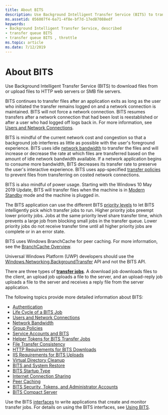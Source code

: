 ```yaml
---
title: About BITS
description: Use Background Intelligent Transfer Service (BITS) to transfer files asynchronously between a client and a server.
ms.assetid: 056007f4-6a71-4f8e-bf7d-17ed87088edf
keywords:
- Background Intelligent Transfer Service, described
- transfer queue BITS
- transfer queue BITS , throttle
ms.topic: article
ms.date: 7/12/2019
---
```


# About BITS

Use Background Intelligent Transfer Service (BITS) to download files from or upload files to HTTP web servers or SMB file servers. 

BITS continues to transfer files after an application exits as long as the user who initiated the transfer remains logged on and a network connection is maintained. BITS will not force a network connection. BITS resumes transfers after a network connection that had been lost is reestablished or after a user who had logged off logs back in. For more information, see [Users and Network Connections](users-and-network-connections.md).

BITS is mindful of the current network cost and congestion so that a background job interferes as little as possible with the user's foreground experience. BITS uses idle [network bandwidth](network-bandwidth.md) to transfer the files and will increase or decrease the rate at which files are transferred based on the amount of idle network bandwidth available. If a network application begins to consume more bandwidth, BITS decreases its transfer rate to preserve the user's interactive experience. BITS uses app-specified [transfer policies](how-to-block-a-bits-job-from-downloading-over-an-expensive-connection.md) to prevent files from transferring on costed network connections.

BITS is also mindful of power usage. Starting with the Windows 10 May 2019 Update, BITS will transfer files when the machine is in [Modern Standby](https://docs.microsoft.com/windows-hardware/design/device-experiences/modern-standby) mode and the machine is plugged in.

The BITS application can use the different BITS [priority levels](/windows/desktop/api/Bits/ne-bits-bg_job_priority) to let BITS intelligently pick which transfer jobs to run. Higher priority jobs preempt lower priority jobs. Jobs at the same priority level share transfer time, which prevents a large job from blocking small jobs in the transfer queue. Lower priority jobs do not receive transfer time until all higher priority jobs are complete or in an error state.

BITS uses Windows BranchCache for peer caching. For more information, see the [BranchCache Overview](https://technet.microsoft.com/library/dd755969(WS.10).aspx).

Universal Windows Platform (UWP) developers should use the [Windows.Networking.BackgroundTransfer](https://docs.microsoft.com/uwp/api/Windows.Networking.BackgroundTransfer) API and not the BITS API.

There are three types of [**transfer jobs**](/windows/desktop/api/Bits/ne-bits-bg_job_type). A download job downloads files to the client, an upload job uploads a file to the server, and an upload-reply job uploads a file to the server and receives a reply file from the server application.

The following topics provide more detailed information about BITS:

-   [Authentication](authentication.md)
-   [Life Cycle of a BITS Job](life-cycle-of-a-bits-job.md)
-   [Users and Network Connections](users-and-network-connections.md)
-   [Network Bandwidth](network-bandwidth.md)
-   [Group Policies](group-policies.md)
-   [Service Accounts and BITS](service-accounts-and-bits.md)
-   [Helper Tokens for BITS Transfer Jobs](helper-tokens-for-bits-transfer-jobs.md)
-   [File Transfer Consistency](file-transfer-consistency.md)
-   [HTTP Requirements for BITS Downloads](http-requirements-for-bits-downloads.md)
-   [IIS Requirements for BITS Uploads](iis-requirements-for-bits-uploads.md)
-   [Virtual Directory Cleanup](virtual-directory-cleanup.md)
-   [BITS and System Restore](bits-and-system-restore.md)
-   [BITS Startup Type](bits-startup-type.md)
-   [Internet Connection Sharing](internet-connection-sharing.md)
-   [Peer Caching](peer-caching.md)
-   [BITS Security, Tokens, and Administrator Accounts](user-account-control-and-bits.md)
-   [BITS Compact Server](bits-compact-server.md)

Use the BITS [interfaces](bits-interfaces.md) to write applications that create and monitor transfer jobs. For details on using the BITS interfaces, see [Using BITS](using-bits.md).
